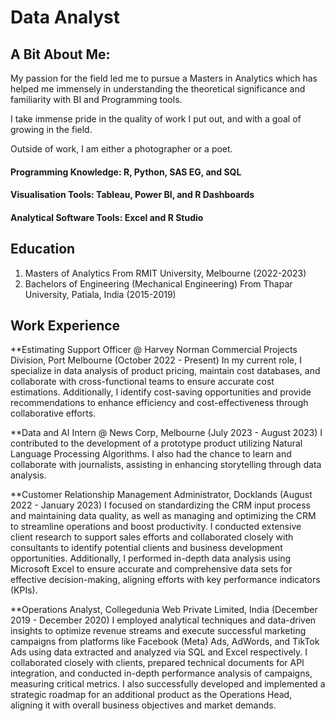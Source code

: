 # Data Analyst

## A Bit About Me:
My passion for the field led me to pursue a Masters in Analytics which has helped me immensely in understanding the theoretical significance and familiarity with BI and Programming tools. 

I take immense pride in the quality of work I put out, and with a goal of growing in the field. 

Outside of work, I am either a photographer or a poet.

#### Programming Knowledge: R, Python, SAS EG, and SQL
#### Visualisation Tools: Tableau, Power BI, and R Dashboards 
#### Analytical Software Tools: Excel and R Studio

## Education 
1. Masters of Analytics From RMIT University, Melbourne (2022-2023)
2. Bachelors of Engineering (Mechanical Engineering) From Thapar University, Patiala, India (2015-2019)

## Work Experience
**Estimating Support Officer @ Harvey Norman Commercial Projects Division, Port Melbourne (October 2022 - Present)
In my current role, I specialize in data analysis of product pricing, maintain cost databases, and collaborate with cross-functional teams to ensure accurate cost estimations. Additionally, I identify cost-saving opportunities and provide recommendations to enhance efficiency and cost-effectiveness through collaborative efforts.

**Data and AI Intern @ News Corp, Melbourne (July 2023 - August 2023)
I contributed to the development of a prototype product utilizing Natural Language Processing Algorithms. I also had the chance to learn and collaborate with journalists, assisting in enhancing storytelling through data analysis.

**Customer Relationship Management Administrator, Docklands (August 2022 - January 2023)
I focused on standardizing the CRM input process and maintaining data quality, as well as managing and optimizing the CRM to streamline operations and boost productivity. I conducted extensive client research to support sales efforts and collaborated closely with consultants to identify potential clients and business development opportunities. Additionally, I performed in-depth data analysis using Microsoft Excel to ensure accurate and comprehensive data sets for effective decision-making, aligning efforts with key performance indicators (KPIs).

**Operations Analyst, Collegedunia Web Private Limited, India (December 2019 - December 2020)
I employed analytical techniques and data-driven insights to optimize revenue streams and execute successful marketing campaigns from platforms like Facebook (Meta) Ads, AdWords, and TikTok Ads using data extracted and analyzed via SQL and Excel respectively. I collaborated closely with clients, prepared technical documents for API integration, and conducted in-depth performance analysis of campaigns, measuring critical metrics. I also successfully developed and implemented a strategic roadmap for an additional product as the Operations Head, aligning it with overall business objectives and market demands.

